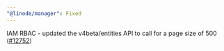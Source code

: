 ```yaml
---
"@linode/manager": Fixed
---
```


IAM RBAC - updated the v4beta/entities API to call for a page size of 500 ([#12752](https://github.com/linode/manager/pull/12752))
